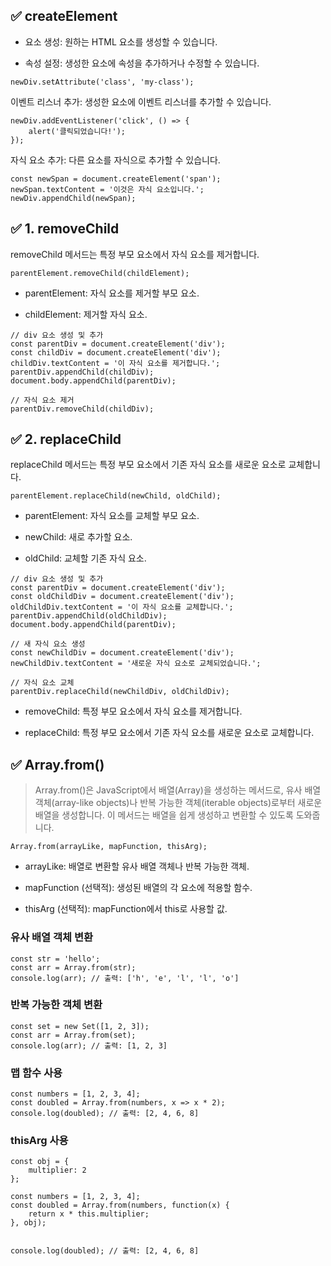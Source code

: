 <h2 id="✅-createelement">✅ createElement</h2>
<ul>
<li><p>요소 생성: 원하는 HTML 요소를 생성할 수 있습니다.</p>
</li>
<li><p>속성 설정: 생성한 요소에 속성을 추가하거나 수정할 수 있습니다.</p>
</li>
</ul>
<pre><code class="language-javascript">newDiv.setAttribute('class', 'my-class');</code></pre>
<p>이벤트 리스너 추가: 생성한 요소에 이벤트 리스너를 추가할 수 있습니다.</p>
<pre><code class="language-javascript">newDiv.addEventListener('click', () =&gt; {
    alert('클릭되었습니다!');
});</code></pre>
<p>자식 요소 추가: 다른 요소를 자식으로 추가할 수 있습니다.</p>
<pre><code class="language-javascript">const newSpan = document.createElement('span');
newSpan.textContent = '이것은 자식 요소입니다.';
newDiv.appendChild(newSpan);</code></pre>
<h2 id="✅-1-removechild">✅ 1. removeChild</h2>
<p>removeChild 메서드는 특정 부모 요소에서 자식 요소를 제거합니다.</p>
<pre><code class="language-javascript">parentElement.removeChild(childElement);</code></pre>
<ul>
<li><p>parentElement: 자식 요소를 제거할 부모 요소.</p>
</li>
<li><p>childElement: 제거할 자식 요소.</p>
</li>
</ul>
<pre><code class="language-javascript">// div 요소 생성 및 추가
const parentDiv = document.createElement('div');
const childDiv = document.createElement('div');
childDiv.textContent = '이 자식 요소를 제거합니다.';
parentDiv.appendChild(childDiv);
document.body.appendChild(parentDiv);</code></pre>
<pre><code class="language-javascript">// 자식 요소 제거
parentDiv.removeChild(childDiv);</code></pre>
<h2 id="✅-2-replacechild">✅ 2. replaceChild</h2>
<p>replaceChild 메서드는 특정 부모 요소에서 기존 자식 요소를 새로운 요소로 교체합니다.</p>
<pre><code class="language-javascript">parentElement.replaceChild(newChild, oldChild);</code></pre>
<ul>
<li><p>parentElement: 자식 요소를 교체할 부모 요소.</p>
</li>
<li><p>newChild: 새로 추가할 요소.</p>
</li>
<li><p>oldChild: 교체할 기존 자식 요소.</p>
</li>
</ul>
<pre><code class="language-javascript">// div 요소 생성 및 추가
const parentDiv = document.createElement('div');
const oldChildDiv = document.createElement('div');
oldChildDiv.textContent = '이 자식 요소를 교체합니다.';
parentDiv.appendChild(oldChildDiv);
document.body.appendChild(parentDiv);</code></pre>
<pre><code class="language-javascript">// 새 자식 요소 생성
const newChildDiv = document.createElement('div');
newChildDiv.textContent = '새로운 자식 요소로 교체되었습니다.';</code></pre>
<pre><code class="language-javascript">// 자식 요소 교체
parentDiv.replaceChild(newChildDiv, oldChildDiv);</code></pre>
<ul>
<li><p>removeChild: 특정 부모 요소에서 자식 요소를 제거합니다.</p>
</li>
<li><p>replaceChild: 특정 부모 요소에서 기존 자식 요소를 새로운 요소로 교체합니다.</p>
</li>
</ul>
<h2 id="✅-arrayfrom">✅ Array.from()</h2>
<blockquote>
<p>Array.from()은 JavaScript에서 배열(Array)을 생성하는 메서드로, 유사 배열 객체(array-like objects)나 반복 가능한 객체(iterable objects)로부터 새로운 배열을 생성합니다. 이 메서드는 배열을 쉽게 생성하고 변환할 수 있도록 도와줍니다.</p>
</blockquote>
<pre><code class="language-javascript">Array.from(arrayLike, mapFunction, thisArg);</code></pre>
<ul>
<li><p>arrayLike: 배열로 변환할 유사 배열 객체나 반복 가능한 객체.</p>
</li>
<li><p>mapFunction (선택적): 생성된 배열의 각 요소에 적용할 함수.</p>
</li>
<li><p>thisArg (선택적): mapFunction에서 this로 사용할 값.</p>
</li>
</ul>
<h3 id="유사-배열-객체-변환">유사 배열 객체 변환</h3>
<pre><code class="language-javascript">const str = 'hello';
const arr = Array.from(str);
console.log(arr); // 출력: ['h', 'e', 'l', 'l', 'o']</code></pre>
<h3 id="반복-가능한-객체-변환">반복 가능한 객체 변환</h3>
<pre><code class="language-javascript">const set = new Set([1, 2, 3]);
const arr = Array.from(set);
console.log(arr); // 출력: [1, 2, 3]</code></pre>
<h3 id="맵-함수-사용">맵 함수 사용</h3>
<pre><code class="language-javascript">const numbers = [1, 2, 3, 4];
const doubled = Array.from(numbers, x =&gt; x * 2);
console.log(doubled); // 출력: [2, 4, 6, 8]</code></pre>
<h3 id="thisarg-사용">thisArg 사용</h3>
<pre><code class="language-javascript">const obj = {
    multiplier: 2
};</code></pre>
<pre><code class="language-javascript">const numbers = [1, 2, 3, 4];
const doubled = Array.from(numbers, function(x) {
    return x * this.multiplier;
}, obj);

console.log(doubled); // 출력: [2, 4, 6, 8]</code></pre>